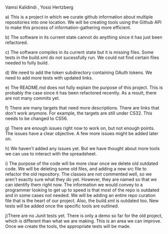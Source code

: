 Vamsi Kalidindi , Yossi Hertzberg

a) This is a project in which we curate github information about multiple repositories into one location. We will be creating tools using the Github API to make this process of information-gathering more efficient.

b) The software in its current state cannot do anything since it has just been refactored. 

c) The software compiles in its current state but it is missing files. Some tests in the build.xml do not sucessfully run. We could not find certain files needed to fully build.

d) We need to add the token subdirectory containing OAuth tokens. We need to add more tests with updated links.  

e) The README.md does not fully explain the purpose of this project. This is probably the case since it has been refactored recently. As a result, there are not many commits yet.

f) There are many targets that need more descriptions. There are links that don't work anymore. For example, the targets are still under CS32. This needs to be changed to CS56.

g) There are enough issues right now to work on, but not enough points. The issues have a clear objective. A few more issues might be added later on.

h) We haven't added any issues yet. But we have thought about more tools we can use to interact with the spreadsheet.

i) The purpose of the code will be more clear once we delete old outdated code. We will be deleting some old files, and adding a new src file to refactor the old repository. The classes are not commented well, so we aren't exactly sure what they do yet. However, they are named so that we can identify them right now. The information we would convey to a programmer looking to get up to speed is that most of the repo is outdated and in some cases not needed. We will be adding an entire repo curation file that is the heart of our project. Also, the build.xml is outdated too. New tests will be added once the specific tools are outlined. 


j)There are no Junit tests yet. There is only a demo so far for the old project, which is different than what we are making. This is an area we can improve. Once we create the tools, the appropriate tests will be made.   
